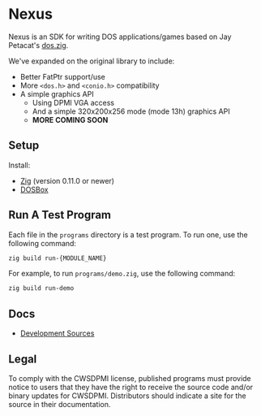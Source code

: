 # Nexus

Nexus is an SDK for writing DOS applications/games based on Jay Petacat's [dos.zig](https://github.com/jayschwa/dos.zig). 

We've expanded on the original library to include:

- Better FatPtr support/use
- More `<dos.h>` and `<conio.h>` compatibility
- A simple graphics API
  - Using DPMI VGA access
  - And a simple 320x200x256 mode (mode 13h) graphics API 
  - **MORE COMING SOON**


## Setup

Install:

- [Zig](https://ziglang.org) (version 0.11.0 or newer)
- [DOSBox](https://www.dosbox.com)

## Run A Test Program

Each file in the `programs` directory is a test program. To run one, use the following command:

```bash
zig build run-{MODULE_NAME}
```

For example, to run `programs/demo.zig`, use the following command:

```bash
zig build run-demo
```

## Docs

- [Development Sources](./docs/SOURCES.md)

## Legal

To comply with the CWSDPMI license, published programs must provide notice to users that they have the right to receive the source code and/or binary updates for CWSDPMI. Distributors should indicate a site for the source in their documentation.